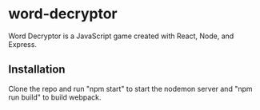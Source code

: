 # word-decryptor
Word Decryptor is a JavaScript game created with React, Node, and Express.

## Installation
Clone the repo and run "npm start" to start the nodemon server and "npm run build" to build webpack.